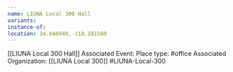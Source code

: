 ```yaml
---
name: LIUNA Local 300 Hall
variants: 
instance-of: 
location: 34.046940,-118.281580
---
```

[[LIUNA Local 300 Hall]]
Associated Event: 
Place type: #office
Associated Organization: 
[[LIUNA Local 300]]
#LIUNA-Local-300